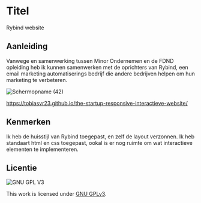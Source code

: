 # Titel
Rybind website

## Aanleiding
Vanwege en samenwerking tussen Minor Ondernemen en de FDND opleiding heb ik kunnen samenwerken met de oprichters van Rybind, een email marketing automatiserings bedrijf die andere bedrijven helpen om hun marketing te verbeteren.

![Schermopname (42)](https://user-images.githubusercontent.com/112855854/214010436-45e62216-65dc-4f1e-a6f7-6dd3ae7bd722.png)

https://tobiasvr23.github.io/the-startup-responsive-interactieve-website/

## Kenmerken
Ik heb de huisstijl van Rybind toegepast, en zelf de layout verzonnen. Ik heb standaart html en css toegepast, ookal is er nog ruimte om wat interactieve elementen te implementeren.

## Licentie

![GNU GPL V3](https://www.gnu.org/graphics/gplv3-127x51.png)

This work is licensed under [GNU GPLv3](./LICENSE).
